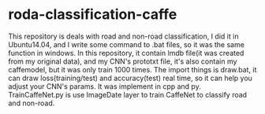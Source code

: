 # roda-classification-caffe
This repository is  deals with road and non-road classification, I did it in Ubuntu14.04, and I write some command to .bat files, so it was the same function in windows.
In this repository, it contain lmdb file(it was created from my original data), and my CNN's prototxt file, it's also contain my caffemodel, but it was only train 1000 times.
The import things is draw.bat, it can draw loss(training/test) and accuracy(test) real time, so it can help you adjust your CNN's params. It was implement in cpp and py.
TrainCaffeNet.py is use ImageDate layer to train CaffeNet to classify road and non-road.
